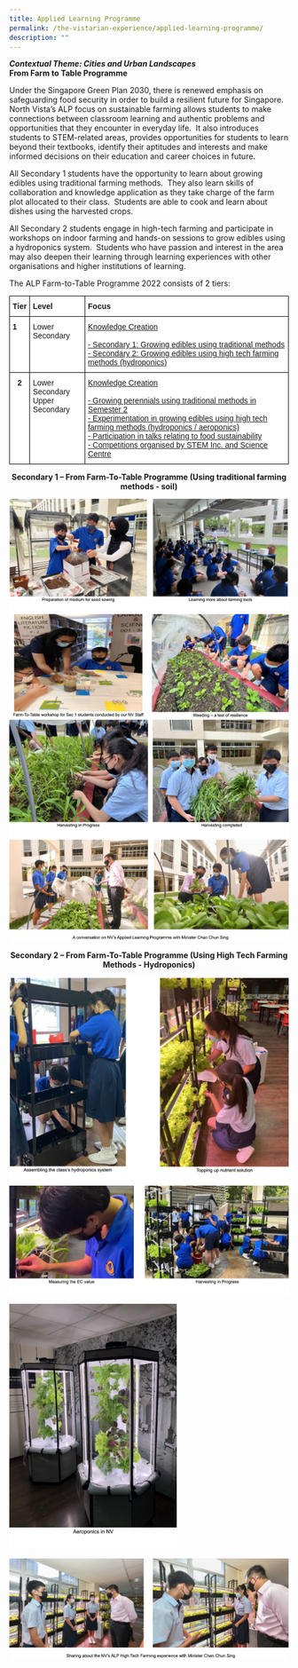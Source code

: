 ```yaml
---
title: Applied Learning Programme
permalink: /the-vistarian-experience/applied-learning-programme/
description: ""
---
```

**_Contextual Theme: Cities and Urban Landscapes_**  <br>
**From Farm to Table Programme**

Under the Singapore Green Plan 2030, there is renewed emphasis on safeguarding food security in order to build a resilient future for Singapore.  North Vista’s ALP focus on sustainable farming allows students to make connections between classroom learning and authentic problems and opportunities that they encounter in everyday life.  It also introduces students to STEM-related areas, provides opportunities for students to learn beyond their textbooks, identify their aptitudes and interests and make informed decisions on their education and career choices in future.  

All Secondary 1 students have the opportunity to learn about growing edibles using traditional farming methods.  They also learn skills of collaboration and knowledge application as they take charge of the farm plot allocated to their class.  Students are able to cook and learn about dishes using the harvested crops. 

All Secondary 2 students engage in high-tech farming and participate in workshops on indoor farming and hands-on sessions to grow edibles using a hydroponics system.  Students who have passion and interest in the area may also deepen their learning through learning experiences with other organisations and higher institutions of learning.

  

The ALP Farm-to-Table Programme 2022 consists of 2 tiers:

<style type="text/css">
.tg  {border-collapse:collapse;border-spacing:0;}
.tg td{border-color:black;border-style:solid;border-width:1px;font-family:Arial, sans-serif;font-size:14px;
  overflow:hidden;padding:10px 5px;word-break:normal;}
.tg th{border-color:black;border-style:solid;border-width:1px;font-family:Arial, sans-serif;font-size:14px;
  font-weight:normal;overflow:hidden;padding:10px 5px;word-break:normal;}
.tg .tg-yst8{background-color:#FFF;text-align:left;text-decoration:underline;vertical-align:top}
.tg .tg-dgl5{background-color:#FFF;font-weight:bold;text-align:left;vertical-align:top}
.tg .tg-ktyi{background-color:#FFF;text-align:left;vertical-align:top}
.tg .tg-9hzb{background-color:#FFF;font-weight:bold;text-align:center;vertical-align:top}
</style>
<table class="tg">
<thead>
  <tr>
    <th class="tg-dgl5">Tier</th>
    <th class="tg-dgl5">Level</th>
    <th class="tg-dgl5">Focus</th>
  </tr>
</thead>
<tbody>
  <tr>
    <td class="tg-dgl5">1</td>
    <td class="tg-ktyi"><span style="font-weight:400">Lower Secondary</span></td>
    <td class="tg-yst8">Knowledge Creation<br><br>- Secondary 1: Growing edibles using traditional methods<br>- Secondary 2: Growing edibles using high tech farming methods (hydroponics)<br></td>
  </tr>
  <tr>
    <td class="tg-9hzb">2</td>
    <td class="tg-ktyi">Lower Secondary<br>Upper Secondary</td>
    <td class="tg-yst8">Knowledge Creation<br><br>- Growing perennials using traditional methods in Semester 2<br>- Experimentation in growing edibles using high tech farming methods (hydroponics / aeroponics)<br>- Participation in talks relating to food sustainability<br>- Competitions organised by STEM Inc. and Science Centre</td>
  </tr>
</tbody>
</table>

<strong><center>Secondary 1 – From Farm-To-Table Programme (Using traditional farming methods - soil)</center></strong>

![](/images/alp1.png)
![](/images/alp2.png)

<strong><center>Secondary 2 – From Farm-To-Table Programme (Using High Tech Farming Methods - Hydroponics)</center></strong>

![](/images/alp4.png)
![](/images/alp5.png)

<img src="/images/alp6.png" 
     style="width:60%">
		 
![](/images/alp7.png)

